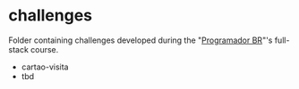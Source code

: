 # challenges

Folder containing challenges developed during the "<a href="https://www.youtube.com/channel/UCrdgeUeCll2QKmqmihIgKBQ">Programador BR</a>"'s full-stack course.

*  cartao-visita
* tbd